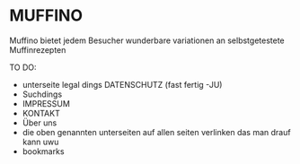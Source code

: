 # MUFFINO
Muffino bietet jedem Besucher wunderbare variationen an selbstgetestete Muffinrezepten


TO DO:
 - unterseite legal dings DATENSCHUTZ (fast fertig -JU)
 - Suchdings
 - IMPRESSUM
 - KONTAKT
 - Über uns
 - die oben genannten unterseiten auf allen seiten verlinken das man drauf kann uwu
 - bookmarks
